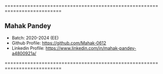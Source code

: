 ==========================================================================

## Mahak Pandey
- Batch: 2020-2024 (EE)
- Github Profile: https://github.com/Mahak-0612
- Linkedin Profile: https://www.linkedin.com/in/mahak-pandey-a4800921a/

==========================================================================

